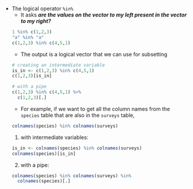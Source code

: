 - The logical operator `%in%`
  - It asks _**are the values on the vector to my left present in the vector to my right?**_
  ```r
  1 %in% c(1,2,3)
  "a" %in% "a"
  c(1,2,3) %in% c(4,5,1)
  ```
  - The output is a logical vector that we can use for subsetting
  ```r
  # creating an intermediate variable
  is_in <- c(1,2,3) %in% c(4,5,1)
  c(1,2,3)[is_in]
  ```
  ```r
  # with a pipe
  c(1,2,3) %in% c(4,5,1) %>%
    c(1,2,3)[.]
  ```
  - For example, if we want to get all the column names from the `species` table that are also in the `surveys` table,
  ```r
  colnames(species) %in% colnames(surveys)
  ```
    1. with intermediate variables:
    ```r
    is_in <- colnames(species) %in% colnames(surveys)
    colnames(species)[is_in]
    ```
    2. with a pipe:
    ```r
    colnames(species) %in% colnames(surveys) %in%
      colnames(species)[.]
    ```

<!--
- We can use the whole logical vector OR
- We can use the function `which()` to get the numeric index position of values that are `TRUE`.
- The function `match()`
  - Produces a numeric vector with `NA` values when there are no matches
  - To use this for indexing, we need to remove the `NA`s
-->
